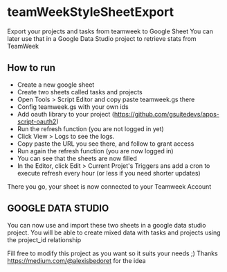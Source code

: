 
# teamWeekStyleSheetExport

Export your projects and tasks from teamweek to Google Sheet
You can later use that in a Google Data Studio project to retrieve stats from TeamWeek

## How to run
- Create a new google sheet
- Create two sheets called tasks and projects
- Open Tools > Script Editor and copy paste teamweek.gs there
- Config teamweek.gs with your own ids
- Add oauth library to your project (https://github.com/gsuitedevs/apps-script-oauth2)
- Run the refresh function (you are not logged in yet)
- Click View > Logs to see the logs.
- Copy paste the URL you see there, and follow to grant access
- Run again the refresh function (you are now logged in)
- You can see that the sheets are now filled
- In the Editor, click Edit > Current Projet's Triggers ans add a cron to execute refresh every hour (or less if you need shorter updates)

There you go, your sheet is now connected to your Teamweek Account

## GOOGLE DATA STUDIO
You can now use and import these two sheets in a google data studio project. 
You will be able to create mixed data with tasks and projects using the project_id relationship


Fill free to modify this project as you want so it suits your needs ;)
Thanks https://medium.com/@alexisbedoret for the idea
